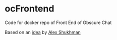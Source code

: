 # ocFrontend

Code for docker repo of Front End of Obscure Chat

Based on an [idea](https://ideas.alexshukhman.com/products/architecture/2020/01/14/obscure-chat.html) by [Alex Shukhman](https://github.com/alexshukhman)
